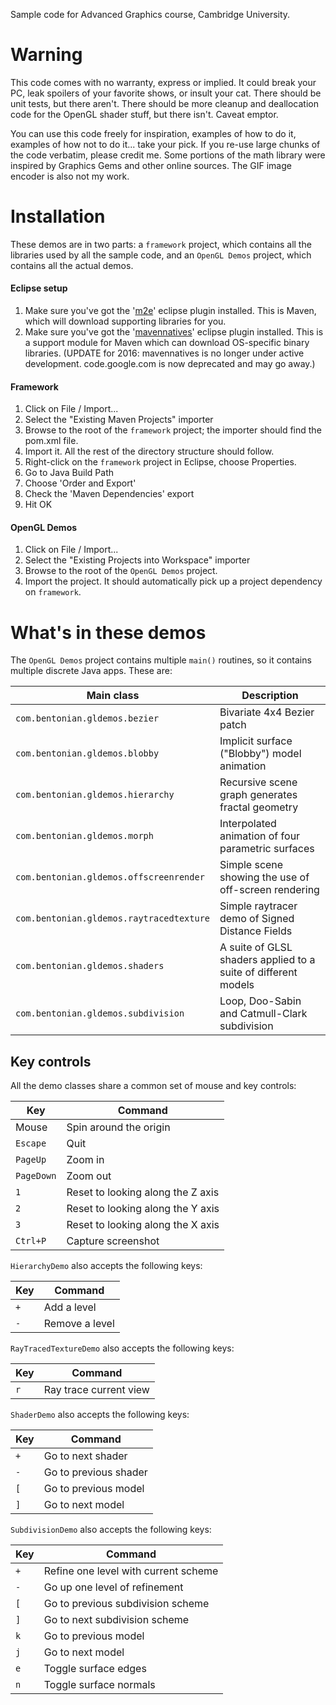 Sample code for Advanced Graphics course, Cambridge University.


# Warning

This code comes with no warranty, express or implied.  It could break your PC, leak spoilers of your favorite shows, or insult your cat.  There should be unit tests, but there aren't.  There should be more cleanup and deallocation code for the OpenGL shader stuff, but there isn't.  Caveat emptor.

You can use this code freely for inspiration, examples of how to do it, examples of how not to do it... take your pick.  If you re-use large chunks of the code verbatim, please credit me.  Some portions of the math library were inspired by Graphics Gems and other online sources.  The GIF image encoder is also not my work.


# Installation

These demos are in two parts: a `framework` project, which contains all the libraries used by all the sample code, and an `OpenGL Demos` project, which contains all the actual demos.

#### Eclipse setup
1. Make sure you've got the '[m2e](http://download.eclipse.org/technology/m2e/releases/)' eclipse plugin installed.  This is Maven, which will download supporting libraries for you.
2. Make sure you've got the '[mavennatives](https://code.google.com/p/mavennatives/)' eclipse plugin installed.  This is a support module for Maven which can download OS-specific binary libraries.  (UPDATE for 2016: mavennatives is no longer under active development.  code.google.com is now deprecated and may go away.)

#### Framework
1. Click on File / Import...
2. Select the "Existing Maven Projects" importer
3. Browse to the root of the `framework` project; the importer should find the pom.xml file.
4. Import it.  All the rest of the directory structure should follow.
5. Right-click on the `framework` project in Eclipse, choose Properties.
  1. Go to Java Build Path
  2. Choose 'Order and Export'
  3. Check the 'Maven Dependencies' export
  4. Hit OK

#### OpenGL Demos
1. Click on File / Import...
2. Select the "Existing Projects into Workspace" importer
3. Browse to the root of the `OpenGL Demos` project.
4. Import the project.  It should automatically pick up a project dependency on `framework`.

# What's in these demos

The `OpenGL Demos` project contains multiple `main()` routines, so it contains multiple discrete Java apps.  These are:

Main class                                | Description
------------------------------------------|------------
`com.bentonian.gldemos.bezier`            | Bivariate 4x4 Bezier patch
`com.bentonian.gldemos.blobby`            | Implicit surface ("Blobby") model animation
`com.bentonian.gldemos.hierarchy`         | Recursive scene graph generates fractal geometry
`com.bentonian.gldemos.morph`             | Interpolated animation of four parametric surfaces
`com.bentonian.gldemos.offscreenrender`   | Simple scene showing the use of off-screen rendering
`com.bentonian.gldemos.raytracedtexture`  | Simple raytracer demo of Signed Distance Fields
`com.bentonian.gldemos.shaders`           | A suite of GLSL shaders applied to a suite of different models
`com.bentonian.gldemos.subdivision`       | Loop, Doo-Sabin and Catmull-Clark subdivision

## Key controls

All the demo classes share a common set of mouse and key controls:

Key        | Command
-----------|---------
Mouse      | Spin around the origin
`Escape`   | Quit
`PageUp`   | Zoom in
`PageDown` | Zoom out
`1`        | Reset to looking along the Z axis
`2`        | Reset to looking along the Y axis
`3`        | Reset to looking along the X axis
`Ctrl+P`   | Capture screenshot

`HierarchyDemo` also accepts the following keys:

Key        | Command
-----------|---------
`+`        | Add a level
`-`        | Remove a level

`RayTracedTextureDemo` also accepts the following keys:

Key        | Command
-----------|---------
`r`        | Ray trace current view

`ShaderDemo` also accepts the following keys:

Key        | Command
-----------|---------
`+`        | Go to next shader
`-`        | Go to previous shader
`[`        | Go to previous model
`]`        | Go to next model

`SubdivisionDemo` also accepts the following keys:

Key        | Command
-----------|---------
`+`        | Refine one level with current scheme
`-`        | Go up one level of refinement
`[`        | Go to previous subdivision scheme
`]`        | Go to next subdivision scheme
`k`        | Go to previous model
`j`        | Go to next model
`e`        | Toggle surface edges
`n`        | Toggle surface normals